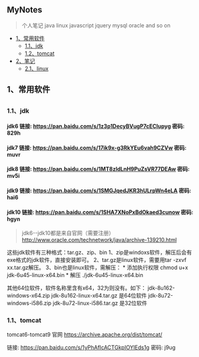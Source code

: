 ## MyNotes
> 个人笔记
java  linux  javascript  jquery  mysql oracle and so on
  
*   [1、常用软件](#commonSoft)
    *   [1.1、jdk](#jdkSoft)
    *   [1.2、tomcat](#tomcatSoft)
*   [2、笔记](#note)
    *   [2.1、linux](#linuxNote)
	
	
	
## 1、常用软件 <h2 id="commonSoft"></h2>
<h3 id="jdkSoft"></h3>

### 1.1、jdk 

#### jdk6 链接: https://pan.baidu.com/s/1z3p1DecyBVugP7cECIupyg 密码: 829h
#### jdk7 链接: https://pan.baidu.com/s/17ik9x-g3RkYEu6vah9CZVw 密码: muvr
#### jdk8 链接: https://pan.baidu.com/s/1MT8zldLnH9PuZsVR77DEAw 密码: mv5i
#### jdk9 链接: https://pan.baidu.com/s/1SMGJqedJKR3hULrpWn4eLA 密码: hai6
#### jdk10 链接: https://pan.baidu.com/s/1SHA7XNoPxBdOkaed3cunow 密码: hgyn
> jdk6--jdk10都是来自官网（需要注册）
http://www.oracle.com/technetwork/java/archive-139210.html
 
这些jdk软件有三种格式：tar.gz、zip、bin
1、zip是windoxs软件，解压后会有exe格式的jdk软件，直接安装即可。
2、tar.gz是linux软件，需要用tar -zxvf xx.tar.gz解压。
3、bin也是linux软件，需解压：
    * 添加执行权限 
    chmod u+x jdk-6u45-linux-x64.bin
    * 解压 
    ./jdk-6u45-linux-x64.bin
 
其他64位软件，软件名称里含有x64，32为则没有。如下：
jdk-8u162-windows-x64.zip  jdk-8u162-linux-x64.tar.gz  是64位软件
jdk-8u72-windows-i586.zip jdk-8u72-linux-i586.tar.gz   是32位软件

<h3 id="tomcatSoft"></h3>

### 1.1、tomcat
tomcat6-tomcat9 官网 https://archive.apache.org/dist/tomcat/

链接: https://pan.baidu.com/s/1yPhAfIcACTGkpIOYlEds1g 密码: j9ug

